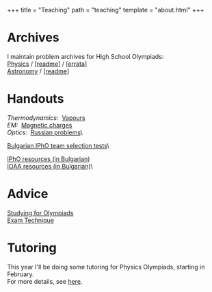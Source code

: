 +++
title = "Teaching"
path = "teaching"
template = "about.html"
+++

# Archives

I maintain problem archives for High School Olympiads:  
[Physics](https://mega.nz/folder/3ZpAGKYJ#hp_Z2CtDlJjhR9shIMHP8w) / [[readme]](/teaching/archive-note_p.pdf) / [[errata]](/teaching/errata.pdf)  
[Astronomy](https://mega.nz/folder/3ZBWDbTL#U8-utZdSD-6URDjXS1t9Ag) / [[readme]](/teaching/archive-note_a.pdf)

# Handouts

*Thermodynamics:*&nbsp; [Vapours](/teaching/Vapours.pdf)\
*EM:*&nbsp; [Magnetic charges](/teaching/MagneticCharges.pdf)\
*Optics:*&nbsp; [Russian problems](/teaching/RayOptics.pdf)\

[Bulgarian IPhO team selection tests](/teaching/tst)\

[IPhO resources (in Bulgarian)](/teaching/iphobg)\
[IOAA resources (in Bulgarian)](/teaching/ioaabg)\

# Advice

[Studying for Olympiads](/teaching/OlympiadAdvice.pdf)\
[Exam Technique](/teaching/ExamTechnique.pdf) 

# Tutoring

This year I'll be doing some tutoring for Physics Olympiads, starting in February.\
For more details, see [here](/teaching/Tutoring.pdf).
